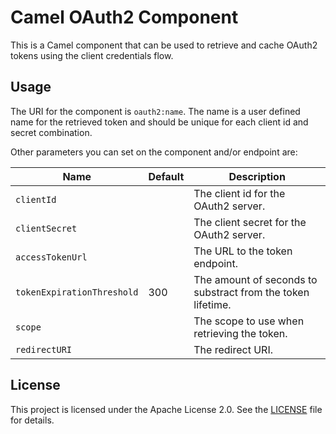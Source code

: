 # Camel OAuth2 Component

This is a Camel component that can be used to retrieve and cache OAuth2 tokens using the client credentials flow.

## Usage
The URI for the component is `oauth2:name`. The name is a user defined name for the retrieved token and should be unique for each client id and secret combination. 

Other parameters you can set on the component and/or endpoint are:

| Name                       | Default                                               | Description                                                 |
|----------------------------|-------------------------------------------------------|-------------------------------------------------------------|
| `clientId`                 |     | The client id for the OAuth2 server.                        |
| `clientSecret`             |     | The client secret for the OAuth2 server.                    |
| `accessTokenUrl`           |     | The URL to the token endpoint.                              |
| `tokenExpirationThreshold` | 300 | The amount of seconds to substract from the token lifetime. |
| `scope`                    |     | The scope to use when retrieving the token.                 |
| `redirectURI`              |     | The redirect URI.                                           |

## License
This project is licensed under the Apache License 2.0. See the [LICENSE](LICENSE.md) file for details.


